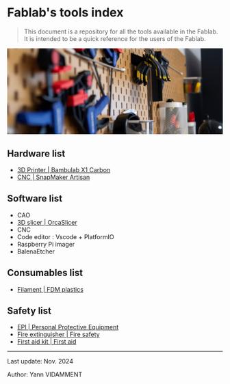 # Fablab's tools index

> This document is a repository for all the tools available in the Fablab. It is intended to be a quick reference for the users of the Fablab.

![Tools](assets/readme-1.png)

## Hardware list

- [3D Printer | Bambulab X1 Carbon](hardware/bambulab.md)
- [CNC | SnapMaker Artisan](hardware/snapmaker.md)

## Software list

- CAO
- [3D slicer | OrcaSlicer](software/orcaslicer.md)
- CNC
- Code editor : Vscode + PlatformIO
- Raspberry Pi imager
- BalenaEtcher

## Consumables list

- [Filament | FDM plastics](consumables/filament.md)

## Safety list

- [EPI | Personal Protective Equipment](safety/epi.md)
- [Fire extinguisher | Fire safety](safety/fire.md)
- [First aid kit | First aid](safety/firstaid.md)

---

Last update: Nov. 2024

Author: Yann VIDAMMENT
